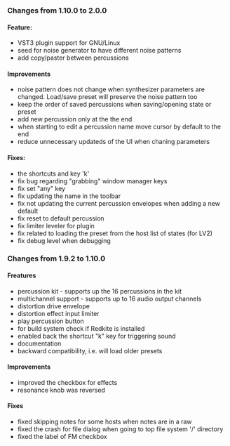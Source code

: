 ### Changes from 1.10.0 to 2.0.0

#### Feature:

  - VST3 plugin support for GNU/Linux
  - seed for noise generator to have different noise patterns
  - add copy/paster between percussions

#### Improvements

  - noise pattern does not change when synthesizer parameters are changed.
    Load/save preset will preserve the noise pattern too
  - keep the order of saved percussions when saving/opening state or preset
  - add new percussion only at the the end
  - when starting to edit a percussion name move cursor by default to the end
  - reduce unnecessary updateds of the UI when chaning parameters

#### Fixes:

   - the shortcuts and key 'k'
   - fix bug regarding "grabbing" window manager keys
   - fix set "any" key
   - fix updating the name in the toolbar
   - fix not updating the current percussion envelopes when adding a new default
   - fix reset to default percussion
   - fix limiter leveler for plugin
   - fix related to loading the preset from the host list of states (for LV2)
   - fix debug level when debugging

### Changes from 1.9.2 to 1.10.0

#### Freatures

   - percussion kit - supports up the 16 percussions in the kit
   - multichannel support - supports up to 16 audio output channels
   - distortion drive envelope
   - distortion effect input limiter
   - play percussion button
   - for build system check if Redkite is installed
   - enabled back the shortcut "k" key for triggering sound
   - documentation
   - backward compatibility, i.e. will load older presets

#### Improvements

   - improved the checkbox for effects
   - resonance knob was reversed

#### Fixes

   - fixed skipping notes for some hosts when notes are in a raw
   - fixed the crash for file dialog when going	to top file system '/' directory
   - fixed the label of FM checkbox
